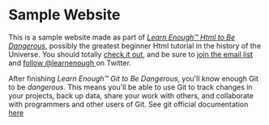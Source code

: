 # Sample Website

This is a sample website made as part of [*Learn Enough™ Html to Be
Dangerous*](https://www.learnenough.com/git-tutorial), possibly the greatest
beginner Html tutorial in the history of the Universe. You should totally [
check it out](https://www.learnenough.com/git-tutorial), and be sure to [join
the email list](https://www.learnenough.com/#email_list) and [follow @learnenough
](http://twitter.com/learnenough) on Twitter.

After finishing *Learn Enough™ Git to Be Dangerous*, you'll know enough Git
to be *dangerous*. This means you'll be able to use Git to track changes in
your projects, back up data, share your work with others, and collaborate
with programmers and other users of Git.
See git official documentation [here](https://git-scm.com/doc)
